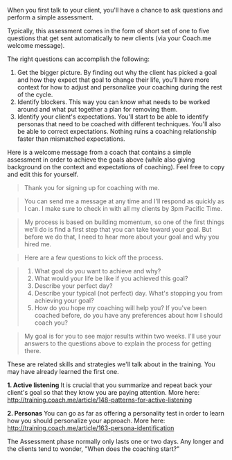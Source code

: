 When you first talk to your client, you'll have a chance to ask questions and perform a simple assessment. 

Typically, this assessment comes in the form of short set of one to five questions that get sent automatically to new clients (via your Coach.me welcome message).

The right questions can accomplish the following:

1. Get the bigger picture. By finding out why the client has picked a goal and how they expect that goal to change their life, you'll have more context for how to adjust and personalize your coaching during the rest of the cycle.
2. Identify blockers. This way you can know what needs to be worked around and what put together a plan for removing them.
3. Identify your client's expectations. You'll start to be able to identify personas that need to be coached with different techniques. You'll also be able to correct expectations. Nothing ruins a coaching relationship faster than mismatched expectations.

Here is a welcome message from a coach that contains a simple assessment in order to achieve the goals above (while also giving background on the context and expectations of coaching). Feel free to copy and edit this for yourself.

>Thank you for signing up for coaching with me. 

>You can send me a message at any time and I'll respond as quickly as I can. I make sure to check in with all my clients by 3pm Pacific Time.

>My process is based on building momentum, so one of the first things we'll do is find a first step that you can take toward your goal. But before we do that, I need to hear more about your goal and why you hired me.

>Here are a few questions to kick off the process.

>1. What goal do you want to achieve and why?
>2. What would your life be like if you achieved this goal?
>3. Describe your perfect day?
>4. Describe your typical (not perfect) day. What's stopping you from achieving your goal?
>5. How do you hope my coaching will help you? If you've been coached before, do you have any preferences about how I should coach you?

>My goal is for you to see major results within two weeks. I'll use your answers to the questions above to explain the process for getting there.

These are related skills and strategies we'll talk about in the training. You may have already learned the first one.

**1. Active listening** 
It is crucial that you summarize and repeat back your client's goal so that they know you are paying attention. More here: http://training.coach.me/article/148-patterns-for-active-listening

**2. Personas** 
You can go as far as offering a personality test in order to learn how you should personalize your approach. More here: http://training.coach.me/article/163-persona-identification

The Assessment phase normally only lasts one or two days. Any longer and the clients tend to wonder, "When does the coaching start?"
